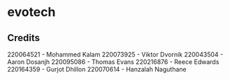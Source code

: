 # evotech

## Credits

220064521 - Mohammed Kalam
220073925 - Viktor Dvornik
220043504 - Aaron Dosanjh
220095086 - Thomas Evans
220216876 - Reece Edwards
220164359 - Gurjot Dhillon
220070614 - Hanzalah Naguthane
